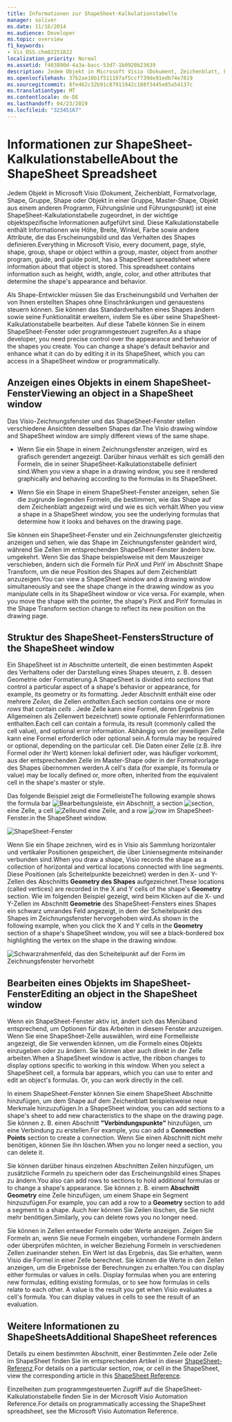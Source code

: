 ```yaml
---
title: Informationen zur ShapeSheet-Kalkulationstabelle
manager: soliver
ms.date: 11/16/2014
ms.audience: Developer
ms.topic: overview
f1_keywords:
- Vis_DSS.chm82251822
localization_priority: Normal
ms.assetid: f403890d-4a3a-bacc-53d7-1b9920b23639
description: Jedem Objekt in Microsoft Visio (Dokument, Zeichenblatt, Formatvorlage, Shape, Gruppe, Shape oder Objekt in einer Gruppe, Master-Shape, Objekt aus einem anderen Programm, Führungslinie und Führungspunkt) ist eine ShapeSheet-Kalkulationstabelle zugeordnet, in der wichtige objektspezifische Informationen aufgeführt sind. Diese Kalkulationstabelle enthält Informationen wie Höhe, Breite, Winkel, Farbe sowie andere Attribute, die das Erscheinungsbild und das Verhalten des Shapes definieren.
ms.openlocfilehash: 37b2ae10b1f511197af5ccf739de91edb74e7819
ms.sourcegitcommit: 8fe462c32b91c87911942c188f3445e85a54137c
ms.translationtype: MT
ms.contentlocale: de-DE
ms.lasthandoff: 04/23/2019
ms.locfileid: "32345167"
---
```

# <a name="about-the-shapesheet-spreadsheet"></a><span data-ttu-id="9d836-104">Informationen zur ShapeSheet-Kalkulationstabelle</span><span class="sxs-lookup"><span data-stu-id="9d836-104">About the ShapeSheet Spreadsheet</span></span>

<span data-ttu-id="9d836-p102">Jedem Objekt in Microsoft Visio (Dokument, Zeichenblatt, Formatvorlage, Shape, Gruppe, Shape oder Objekt in einer Gruppe, Master-Shape, Objekt aus einem anderen Programm, Führungslinie und Führungspunkt) ist eine ShapeSheet-Kalkulationstabelle zugeordnet, in der wichtige objektspezifische Informationen aufgeführt sind. Diese Kalkulationstabelle enthält Informationen wie Höhe, Breite, Winkel, Farbe sowie andere Attribute, die das Erscheinungsbild und das Verhalten des Shapes definieren.</span><span class="sxs-lookup"><span data-stu-id="9d836-p102">Everything in Microsoft Visio, every document, page, style, shape, group, shape or object within a group, master, object from another program, guide, and guide point, has a ShapeSheet spreadsheet where information about that object is stored. This spreadsheet contains information such as height, width, angle, color, and other attributes that determine the shape's appearance and behavior.</span></span>
  
<span data-ttu-id="9d836-p103">Als Shape-Entwickler müssen Sie das Erscheinungsbild und Verhalten der von Ihnen erstellten Shapes ohne Einschränkungen und genauestens steuern können. Sie können das Standardverhalten eines Shapes ändern sowie seine Funktionalität erweitern, indem Sie es über seine ShapeSheet-Kalkulationstabelle bearbeiten. Auf diese Tabelle können Sie in einem ShapeSheet-Fenster oder programmgesteuert zugreifen.</span><span class="sxs-lookup"><span data-stu-id="9d836-p103">As a shape developer, you need precise control over the appearance and behavior of the shapes you create. You can change a shape's default behavior and enhance what it can do by editing it in its ShapeSheet, which you can access in a ShapeSheet window or programmatically.</span></span>
  
## <a name="viewing-an-object-in-a-shapesheet-window"></a><span data-ttu-id="9d836-109">Anzeigen eines Objekts in einem ShapeSheet-Fenster</span><span class="sxs-lookup"><span data-stu-id="9d836-109">Viewing an object in a ShapeSheet window</span></span>

<span data-ttu-id="9d836-110">Das Visio-Zeichnungsfenster und das ShapeSheet-Fenster stellen verschiedene Ansichten desselben Shapes dar.</span><span class="sxs-lookup"><span data-stu-id="9d836-110">The Visio drawing window and ShapeSheet window are simply different views of the same shape.</span></span>
  
- <span data-ttu-id="9d836-111">Wenn Sie ein Shape in einem Zeichnungsfenster anzeigen, wird es grafisch gerendert angezeigt. Darüber hinaus verhält es sich gemäß den Formeln, die in seiner ShapeSheet-Kalkulationstabelle definiert sind.</span><span class="sxs-lookup"><span data-stu-id="9d836-111">When you view a shape in a drawing window, you see it rendered graphically and behaving according to the formulas in its ShapeSheet.</span></span>
    
- <span data-ttu-id="9d836-112">Wenn Sie ein Shape in einem ShapeSheet-Fenster anzeigen, sehen Sie die zugrunde liegenden Formeln, die bestimmen, wie das Shape auf dem Zeichenblatt angezeigt wird und wie es sich verhält.</span><span class="sxs-lookup"><span data-stu-id="9d836-112">When you view a shape in a ShapeSheet window, you see the underlying formulas that determine how it looks and behaves on the drawing page.</span></span>
    
<span data-ttu-id="9d836-p104">Sie können ein ShapeSheet-Fenster und ein Zeichnungsfenster gleichzeitig anzeigen und sehen, wie das Shape im Zeichnungsfenster geändert wird, während Sie Zellen im entsprechenden ShapeSheet-Fenster ändern bzw. umgekehrt. Wenn Sie das Shape beispielsweise mit dem Mauszeiger verschieben, ändern sich die Formeln für PinX und PinY im Abschnitt Shape Transform, um die neue Position des Shapes auf dem Zeichenblatt anzuzeigen.</span><span class="sxs-lookup"><span data-stu-id="9d836-p104">You can view a ShapeSheet window and a drawing window simultaneously and see the shape change in the drawing window as you manipulate cells in its ShapeSheet window or vice versa. For example, when you move the shape with the pointer, the shape's PinX and PinY formulas in the Shape Transform section change to reflect its new position on the drawing page.</span></span>
  
## <a name="structure-of-the-shapesheet-window"></a><span data-ttu-id="9d836-115">Struktur des ShapeSheet-Fensters</span><span class="sxs-lookup"><span data-stu-id="9d836-115">Structure of the ShapeSheet window</span></span>

<span data-ttu-id="9d836-116">Ein ShapeSheet ist  *in*  Abschnitte unterteilt, die einen bestimmten Aspekt des Verhaltens oder der Darstellung eines Shapes steuern, z. B. dessen Geometrie oder Formatierung.</span><span class="sxs-lookup"><span data-stu-id="9d836-116">A ShapeSheet is divided into  *sections*  that control a particular aspect of a shape's behavior or appearance, for example, its geometry or its formatting.</span></span> <span data-ttu-id="9d836-117">Jeder Abschnitt enthält eine oder mehrere *Zeilen,* die Zellen *enthalten.*</span><span class="sxs-lookup"><span data-stu-id="9d836-117">Each section contains one or more  *rows*  that contain  *cells*  .</span></span> <span data-ttu-id="9d836-118">Jede Zelle kann eine Formel, deren Ergebnis (im Allgemeinen als Zellenwert bezeichnet) sowie optionale Fehlerinformationen enthalten.</span><span class="sxs-lookup"><span data-stu-id="9d836-118">Each cell can contain a formula, its result (commonly called the cell value), and optional error information.</span></span> <span data-ttu-id="9d836-119">Abhängig von der jeweiligen Zelle kann eine Formel erforderlich oder optional sein.</span><span class="sxs-lookup"><span data-stu-id="9d836-119">A formula may be required or optional, depending on the particular cell.</span></span> <span data-ttu-id="9d836-120">Die Daten einer Zelle (z.B. ihre Formel oder ihr Wert) können lokal definiert oder, was häufiger vorkommt, aus der entsprechenden Zelle im Master-Shape oder in der Formatvorlage des Shapes übernommen werden.</span><span class="sxs-lookup"><span data-stu-id="9d836-120">A cell's data (for example, its formula or value) may be locally defined or, more often, inherited from the equivalent cell in the shape's master or style.</span></span> 
  
<span data-ttu-id="9d836-121">Das folgende Beispiel zeigt die Formelleiste</span><span class="sxs-lookup"><span data-stu-id="9d836-121">The following example shows the formula bar</span></span> ![Bearbeitungsleiste](media/callout1_ZA01036259.gif)<span data-ttu-id="9d836-123">, ein Abschnitt</span><span class="sxs-lookup"><span data-stu-id="9d836-123">, a section</span></span> ![section](media/callout2_ZA01036260.gif)<span data-ttu-id="9d836-125">, eine Zelle</span><span class="sxs-lookup"><span data-stu-id="9d836-125">, a cell</span></span> ![Zelle](media/callout3_ZA01036261.gif)<span data-ttu-id="9d836-127">und eine Zeile</span><span class="sxs-lookup"><span data-stu-id="9d836-127">, and a row</span></span> ![row](media/callout4_ZA01036262.gif) <span data-ttu-id="9d836-129">im ShapeSheet-Fenster.</span><span class="sxs-lookup"><span data-stu-id="9d836-129">in the ShapeSheet window.</span></span> 
  
![ShapeSheet-Fenster](media/ShpSheetRef_CA_02a_ZA07645861.gif)
  
<span data-ttu-id="9d836-131">Wenn Sie ein Shape zeichnen, wird es in Visio als Sammlung horizontaler und vertikaler Positionen gespeichert, die über Liniensegmente miteinander verbunden sind.</span><span class="sxs-lookup"><span data-stu-id="9d836-131">When you draw a shape, Visio records the shape as a collection of horizontal and vertical locations connected with line segments.</span></span> <span data-ttu-id="9d836-132">Diese Positionen (als Scheitelpunkte bezeichnet) werden in den X- und Y-Zellen des Abschnitts **Geometry des Shapes** aufgezeichnet.</span><span class="sxs-lookup"><span data-stu-id="9d836-132">These locations (called vertices) are recorded in the X and Y cells of the shape's **Geometry** section.</span></span> <span data-ttu-id="9d836-133">Wie im folgenden Beispiel gezeigt, wird beim Klicken auf die X- und Y-Zellen im Abschnitt **Geometrie** des ShapeSheet-Fensters eines Shapes ein schwarz umrandes Feld angezeigt, in dem der Scheitelpunkt des Shapes im Zeichnungsfenster hervorgehoben wird.</span><span class="sxs-lookup"><span data-stu-id="9d836-133">As shown in the following example, when you click the X and Y cells in the **Geometry** section of a shape's ShapeSheet window, you will see a black-bordered box highlighting the vertex on the shape in the drawing window.</span></span> 
  
![Schwarzrahmenfeld, das den Scheitelpunkt auf der Form im Zeichnungsfenster hervorhebt](media/ShpSheetRef_CA_01_ZA07645860.gif)
  
## <a name="editing-an-object-in-the-shapesheet-window"></a><span data-ttu-id="9d836-135">Bearbeiten eines Objekts im ShapeSheet-Fenster</span><span class="sxs-lookup"><span data-stu-id="9d836-135">Editing an object in the ShapeSheet window</span></span>

<span data-ttu-id="9d836-p107">Wenn ein ShapeSheet-Fenster aktiv ist, ändert sich das Menüband entsprechend, um Optionen für das Arbeiten in diesem Fenster anzuzeigen. Wenn Sie eine ShapeSheet-Zelle auswählen, wird eine Formelleiste angezeigt, die Sie verwenden können, um die Formeln eines Objekts einzugeben oder zu ändern. Sie können aber auch direkt in der Zelle arbeiten.</span><span class="sxs-lookup"><span data-stu-id="9d836-p107">When a ShapeSheet window is active, the ribbon changes to display options specific to working in this window. When you select a ShapeSheet cell, a formula bar appears, which you can use to enter and edit an object's formulas. Or, you can work directly in the cell.</span></span>
  
<span data-ttu-id="9d836-139">In einem ShapeSheet-Fenster können Sie einem ShapeSheet Abschnitte hinzufügen, um dem Shape auf dem Zeichenblatt beispielsweise neue Merkmale hinzuzufügen.</span><span class="sxs-lookup"><span data-stu-id="9d836-139">In a ShapeSheet window, you can add sections to a shape's sheet to add new characteristics to the shape on the drawing page.</span></span> <span data-ttu-id="9d836-140">Sie können z. B. einen Abschnitt **"Verbindungspunkte"** hinzufügen, um eine Verbindung zu erstellen.</span><span class="sxs-lookup"><span data-stu-id="9d836-140">For example, you can add a **Connection Points** section to create a connection.</span></span> <span data-ttu-id="9d836-141">Wenn Sie einen Abschnitt nicht mehr benötigen, können Sie ihn löschen.</span><span class="sxs-lookup"><span data-stu-id="9d836-141">When you no longer need a section, you can delete it.</span></span> 
  
<span data-ttu-id="9d836-142">Sie können darüber hinaus einzelnen Abschnitten Zeilen hinzufügen, um zusätzliche Formeln zu speichern oder das Erscheinungsbild eines Shapes zu ändern.</span><span class="sxs-lookup"><span data-stu-id="9d836-142">You also can add rows to sections to hold additional formulas or to change a shape's appearance.</span></span> <span data-ttu-id="9d836-143">Sie können z. B. einem **Abschnitt Geometry** eine Zeile hinzufügen, um einem Shape ein Segment hinzuzufügen.</span><span class="sxs-lookup"><span data-stu-id="9d836-143">For example, you can add a row to a **Geometry** section to add a segment to a shape.</span></span> <span data-ttu-id="9d836-144">Auch hier können Sie Zeilen löschen, die Sie nicht mehr benötigen.</span><span class="sxs-lookup"><span data-stu-id="9d836-144">Similarly, you can delete rows you no longer need.</span></span> 
  
<span data-ttu-id="9d836-p110">Sie können in Zellen entweder Formeln oder Werte anzeigen. Zeigen Sie Formeln an, wenn Sie neue Formeln eingeben, vorhandene Formeln ändern oder überprüfen möchten, in welcher Beziehung Formeln in verschiedenen Zellen zueinander stehen. Ein Wert ist das Ergebnis, das Sie erhalten, wenn Visio die Formel in einer Zelle berechnet. Sie können die Werte in den Zellen anzeigen, um die Ergebnisse der Berechnungen zu erhalten.</span><span class="sxs-lookup"><span data-stu-id="9d836-p110">You can display either formulas or values in cells. Display formulas when you are entering new formulas, editing existing formulas, or to see how formulas in cells relate to each other. A value is the result you get when Visio evaluates a cell's formula. You can display values in cells to see the result of an evaluation.</span></span>
  
## <a name="additional-shapesheet-references"></a><span data-ttu-id="9d836-149">Weitere Informationen zu ShapeSheets</span><span class="sxs-lookup"><span data-stu-id="9d836-149">Additional ShapeSheet references</span></span>

<span data-ttu-id="9d836-150">Details zu einem bestimmten Abschnitt, einer Bestimmten Zeile oder Zelle im ShapeSheet finden Sie im entsprechenden Artikel in dieser [ShapeSheet-Referenz](reference-visio-shapesheet.md).</span><span class="sxs-lookup"><span data-stu-id="9d836-150">For details on a particular section, row, or cell in the ShapeSheet, view the corresponding article in this [ShapeSheet Reference](reference-visio-shapesheet.md).</span></span>
  
<span data-ttu-id="9d836-151">Einzelheiten zum programmgesteuerten Zugriff auf die ShapeSheet-Kalkulationstabelle finden Sie in der Microsoft Visio Automation Reference.</span><span class="sxs-lookup"><span data-stu-id="9d836-151">For details on programmatically accessing the ShapeSheet spreadsheet, see the Microsoft Visio Automation Reference.</span></span>
  

